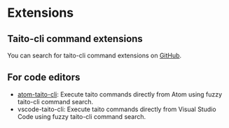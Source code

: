 # Extensions

## Taito-cli command extensions

You can search for taito-cli command extensions on [GitHub](https://github.com/search?q=topic%3Ataito-extension&type=Repositories).

## For code editors

* [atom-taito-cli](https://github.com/keskiju/atom-taito-cli): Execute taito commands directly from Atom using fuzzy taito-cli command search.
* vscode-taito-cli: Execute taito commands directly from Visual Studio Code using fuzzy taito-cli command search.

